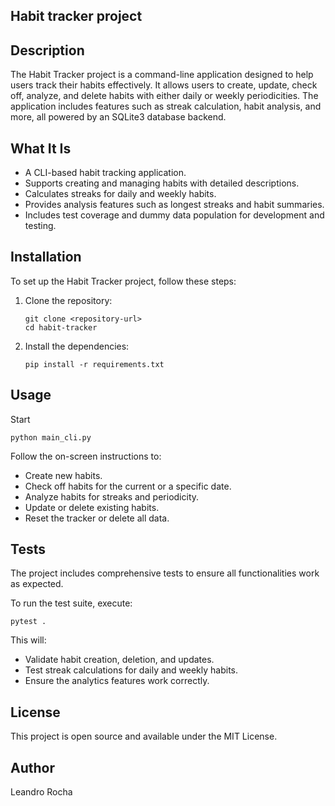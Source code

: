 ## Habit tracker project

## Description
The Habit Tracker project is a command-line application designed to help users track 
their habits effectively. It allows users to create, update, check off, analyze, 
and delete habits with either daily or weekly periodicities. 
The application includes features such as streak calculation, habit analysis, and more, 
all powered by an SQLite3 database backend.

## What It Is
- A CLI-based habit tracking application.
- Supports creating and managing habits with detailed descriptions.
- Calculates streaks for daily and weekly habits.
- Provides analysis features such as longest streaks and habit summaries.
- Includes test coverage and dummy data population for development and testing.

## Installation
To set up the Habit Tracker project, follow these steps:

1. Clone the repository:
   ```Shell
   git clone <repository-url>
   cd habit-tracker
   ```

2. Install the dependencies:
   ```Shell
   pip install -r requirements.txt
   ```
## Usage
Start

```Shell
python main_cli.py
```
Follow the on-screen instructions to:
- Create new habits.
- Check off habits for the current or a specific date.
- Analyze habits for streaks and periodicity.
- Update or delete existing habits.
- Reset the tracker or delete all data.

## Tests
The project includes comprehensive tests to ensure all functionalities work as expected.

To run the test suite, execute:
```Shell
pytest .
```
This will:
- Validate habit creation, deletion, and updates.
- Test streak calculations for daily and weekly habits.
- Ensure the analytics features work correctly.

## License
This project is open source and available under the MIT License.

## Author
Leandro Rocha
